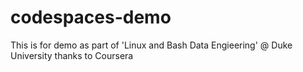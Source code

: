 # codespaces-demo
This is for demo as part of 'Linux and Bash Data Engieering' @ Duke University thanks to Coursera
